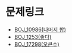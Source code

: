 # 문제링크

- [BOJ_10986(나머지 합)](https://www.acmicpc.net/problem/10986)
- [BOJ_1253(좋다)](https://www.acmicpc.net/problem/1253)
- [BOJ_17298(오큰수)](https://www.acmicpc.net/problem/17298)